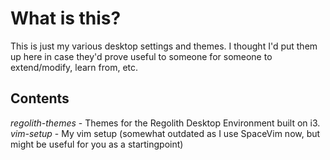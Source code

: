 # What is this?

This is just my various desktop settings and themes. I thought I'd put 
them up here in case they'd prove useful to someone for someone to extend/modify,
learn from, etc.

## Contents
_regolith-themes_   - Themes for the Regolith Desktop Environment built on i3.  
_vim-setup_         - My vim setup (somewhat outdated as I use SpaceVim now, but might be useful for you as a startingpoint)
